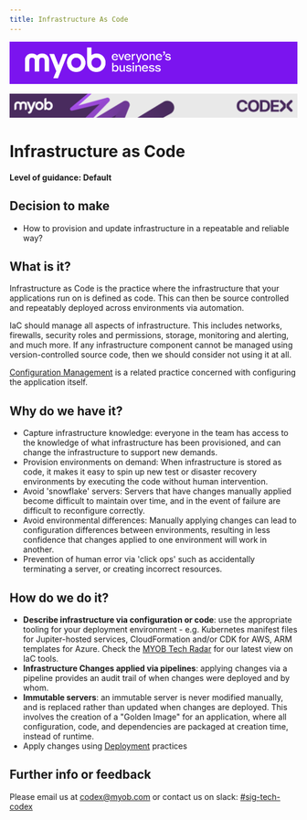 ```yaml
---
title: Infrastructure As Code
---
```


![MYOB Banner](../../assets/images/myob-banner.png)

<!-- confluence-page-id: 9293923436 -->
![](../assets/BANNER.png)

# Infrastructure as Code

#### Level of guidance: Default

## Decision to make

- How to provision and update infrastructure in a repeatable and reliable way?

## What is it?

Infrastructure as Code is the practice where the infrastructure that your applications run on is defined as code. This can then be source controlled and repeatably deployed across environments via automation.

IaC should manage all aspects of infrastructure. This includes networks, firewalls, security roles and permissions, storage, monitoring and alerting, and much more. If any infrastructure component cannot be managed using version-controlled source code, then we should consider not using it at all.

[Configuration Management](./configuration-management.md) is a related practice concerned with configuring the application itself.

## Why do we have it?

- Capture infrastructure knowledge: everyone in the team has access to the knowledge of what infrastructure has been provisioned, and can change the infrastructure to support new demands.
- Provision environments on demand: When infrastructure is stored as code, it makes it easy to spin up new test or disaster recovery environments by executing the code without human intervention.
- Avoid 'snowflake' servers: Servers that have changes manually applied become difficult to maintain over time, and in the event of failure are difficult to reconfigure correctly.
- Avoid environmental differences: Manually applying changes can lead to configuration differences between environments, resulting in less confidence that changes applied to one environment will work in another.
- Prevention of human error via 'click ops' such as accidentally terminating a server, or creating incorrect resources.

## How do we do it?

- **Describe infrastructure via configuration or code**: use the appropriate tooling for your deployment environment - e.g. Kubernetes manifest files for Jupiter-hosted services, CloudFormation and/or CDK for AWS, ARM templates for Azure. Check the [MYOB Tech Radar](https://tech-radar.myob.com/) for our latest view on IaC tools.
- **Infrastructure Changes applied via pipelines**: applying changes via a pipeline provides an audit trail of when changes were deployed and by whom.
- **Immutable servers**: an immutable server is never modified manually, and is replaced rather than updated when changes are deployed. This involves the creation of a "Golden Image" for an application, where all configuration, code, and dependencies are packaged at creation time, instead of runtime.
- Apply changes using [Deployment](./software-deployment.md) practices

## Further info or feedback

Please email us at <codex@myob.com> or contact us on slack: [#sig-tech-codex](https://myob.slack.com/archives/C02N8ADPGUX)
